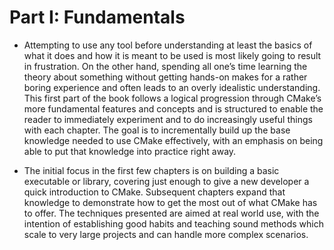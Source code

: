 # Part I: Fundamentals

- Attempting to use any tool before understanding at least the basics of what it does and how it is meant to be used is most likely going to result in frustration. On the other hand, spending all one’s time learning the theory about something without getting hands-on makes for a rather boring experience and often leads to an overly idealistic understanding. This first part of the book follows a logical progression through CMake’s more fundamental features and concepts and is structured to enable the reader to immediately experiment and to do increasingly useful things with each chapter. The goal is to incrementally build up the base knowledge needed to use CMake effectively, with an emphasis on being able to put that knowledge into practice right away.

- The initial focus in the first few chapters is on building a basic executable or library, covering just enough to give a new developer a quick introduction to CMake. Subsequent chapters expand that knowledge to demonstrate how to get the most out of what CMake has to offer. The techniques presented are aimed at real world use, with the intention of establishing good habits and teaching sound methods which scale to very large projects and can handle more complex scenarios.